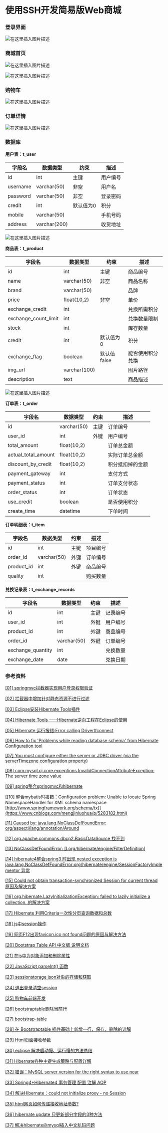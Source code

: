 # 使用SSH开发简易版Web商城

### 登录界面

![在这里插入图片描述](https://img-blog.csdnimg.cn/20190930090116262.png?x-oss-process=image/watermark,type_ZmFuZ3poZW5naGVpdGk,shadow_10,text_aHR0cHM6Ly9ibG9nLmNzZG4ubmV0L3FxXzM3MjUxODk3,size_16,color_FFFFFF,t_70)

### 商城首页

![在这里插入图片描述](https://img-blog.csdnimg.cn/20191002091759706.png?x-oss-process=image/watermark,type_ZmFuZ3poZW5naGVpdGk,shadow_10,text_aHR0cHM6Ly9ibG9nLmNzZG4ubmV0L3FxXzM3MjUxODk3,size_16,color_FFFFFF,t_70)

![在这里插入图片描述](https://img-blog.csdnimg.cn/20191002091819113.png?x-oss-process=image/watermark,type_ZmFuZ3poZW5naGVpdGk,shadow_10,text_aHR0cHM6Ly9ibG9nLmNzZG4ubmV0L3FxXzM3MjUxODk3,size_16,color_FFFFFF,t_70)

### 购物车

![在这里插入图片描述](https://img-blog.csdnimg.cn/2019100510151679.png?x-oss-process=image/watermark,type_ZmFuZ3poZW5naGVpdGk,shadow_10,text_aHR0cHM6Ly9ibG9nLmNzZG4ubmV0L3FxXzM3MjUxODk3,size_16,color_FFFFFF,t_70)

### 订单详情

![在这里插入图片描述](https://img-blog.csdnimg.cn/20191005133119829.png?x-oss-process=image/watermark,type_ZmFuZ3poZW5naGVpdGk,shadow_10,text_aHR0cHM6Ly9ibG9nLmNzZG4ubmV0L3FxXzM3MjUxODk3,size_16,color_FFFFFF,t_70)

### 数据库

**用户表：t_user**

|字段名|数据类型|约束|描述|
|---------|------------|------|------|
|id|int|主键|用户编号|
|username|varchar(50)|非空|用户名|
|password|varchar(50)|非空|登录密码|
|credit|int|默认值为0|积分|
|mobile|varchar(50)||手机号码|
|address|varchar(200)||收货地址|

![在这里插入图片描述](https://img-blog.csdnimg.cn/20191008212540567.png)

**商品表：t_product**

|字段名|数据类型|约束|描述|
|---------|------------|------|------|
|id|int|主键|商品编号|
|name|varchar(50)|非空|商品名称|
|brand|varchar(50)||品牌|
|price|float(10,2)|非空|单价|
|exchange_credit|int||兑换所需积分|
|exchange_count_limit|int||兑换数量限制|
|stock|int||库存数量|
|credit|int|默认值为0|积分|
|exchange_flag|boolean|默认值false|能否使用积分兑换|
|img_url|varchar(100)||图片路径|
|description|text||商品描述|

![在这里插入图片描述](https://img-blog.csdnimg.cn/20191005120727508.png?x-oss-process=image/watermark,type_ZmFuZ3poZW5naGVpdGk,shadow_10,text_aHR0cHM6Ly9ibG9nLmNzZG4ubmV0L3FxXzM3MjUxODk3,size_16,color_FFFFFF,t_70)

**订单表：t_order**

|字段名|数据类型|约束|描述|
|---------|------------|------|------|
|id|varchar(50)|主键|订单编号|
|user_id|int|外键|用户编号|
|total_amount|float(10,2)||订单总金额|
|actual_total_amount|float(10,2)||实际订单总金额|
|discount_by_credit|float(10,2)||积分抵扣掉的金额|
|payment_gateway|int||支付方式|
|payment_status|int||订单支付状态|
|order_status|int||订单状态|
|use_credit|boolean||是否使用积分|
|create_time|datetime||下单时间|

**订单明细表：t_item**

|字段名|数据类型|约束|描述|
|---------|------------|------|------|
|id|int|主键|项目编号|
|order_id|varchar(50)|外键|订单编号|
|product_id|int|外键|商品编号|
|quality|int||购买数量|

**兑换记录表：t_exchange_records**

|字段名|数据类型|约束|描述|
|---------|------------|------|------|
|id|int|主键|记录编号|
|user_id|int|外键|用户编号|
|product_id|int|外键|商品编号|
|order_id|varchar(50)|外键|订单编号|
|exchange_quantity|int||兑换数量|
|exchange_date|date||兑换日期|

### 参考资料

[[01] springmvc拦截器实现用户登录权限验证](https://www.cnblogs.com/limn/p/8733126.html)

[[02] 拦截器中增加针对静态资源不进行过滤](https://www.cnblogs.com/mophy/p/8465598.html)

[[03] Eclipse安装Hibernate Tools插件](https://blog.csdn.net/wsf408908184/article/details/80839129)

[[04] Hibernate Tools ----Hibernate逆向工程在Eclipse的使用](https://blog.csdn.net/wsf408908184/article/details/80838993)

[[05] Hibernate 运行报错:Error calling Driver#connect](https://blog.csdn.net/slan2069586311/article/details/56840701)

[[06] How to fix 'Problems while reading database schema' from Hibernate Configuration tool](https://stackoverflow.com/questions/56737697)

[[07] You must configure either the server or JDBC driver (via the serverTimezone configuration property)](https://blog.csdn.net/leoma2012/article/details/96348125)

[[08] com.mysql.cj.core.exceptions.InvalidConnectionAttributeException: The server time zone value](https://blog.csdn.net/qq_16166139/article/details/52838025)

[[09] spring整合springmvc和hibernate](https://www.cnblogs.com/sam-uncle/p/8681515.html)

[[10] 整合mybatis时报错：Configuration problem: Unable to locate Spring NamespaceHandler for XML schema namespace [http://www.springframework.org/schema/tx]](https://www.cnblogs.com/mengjinluohua/p/5283182.html)

[[11] Caused by: java.lang.NoClassDefFoundError: org/aspectj/lang/annotation/Around](http://www.mamicode.com/info-detail-2112068.html)

[[12] org.apache.commons.dbcp2.BasicDataSource 找不到](https://blog.csdn.net/u010398232/article/details/90731835)

[[13] NoClassDefFoundError: [Lorg/hibernate/engine/FilterDefinition]](https://blog.csdn.net/shangquan2012/article/details/52468491)

[[14] hibernate4整合spring3  时出现 nested exception is java.lang.NoClassDefFoundError:org/hibernate/engine/SessionFactoryImplementor 异常](https://www.cnblogs.com/Mr-Clint/p/3580287.html)

[[15] Could not obtain transaction-synchronized Session for current thread 原因及解决方案](https://www.cnblogs.com/zeng1994/p/7778145.html)

[[16] org.hibernate.LazyInitializationException: failed to lazily initialize a collection..的解决方案](https://blog.csdn.net/tanga842428/article/details/80277302)

[[17] Hibernate 利用Criteria一次性分页查询数据和总数](https://blog.csdn.net/qq_42891484/article/details/82792133)

[[18] js中session操作](https://www.cnblogs.com/jack-zou/p/8508178.html)

[[19] 网页F12出现favicon.ico not found问题的原因与解决方法](https://blog.csdn.net/qq_39300332/article/details/79440622)

[[20] Bootstrap Table API 中文版 说明文档](https://blog.csdn.net/yapengliu/article/details/80191699)

[[21] 在js中为对象添加和删除属性](https://blog.csdn.net/qq_37899792/article/details/89914010)

[[22] JavaScript parseInt() 函数](https://www.w3school.com.cn/jsref/jsref_parseInt.asp)

[[23] sessionstorage json对象的存储和获取](https://www.cnblogs.com/fanny123/p/9050309.html)

[[24] 退出登录清空session](https://blog.csdn.net/z19799100/article/details/87889852)

[[25] 购物车前端开发](https://www.jb51.net/article/91362.htm)

[[26] bootstraptable删除当前行](https://www.2cto.com/kf/201810/781559.html)

[[27] bootstrap-table](https://www.cnblogs.com/wsblogs/p/7738044.html)

[[28] 在 Bootstraptable 插件基础上新增一行，保存，删除的详解](https://www.cnblogs.com/zsber/p/9560148.html)

[[29] Html页面接收参数](https://blog.csdn.net/weixin_39657319/article/details/91045583)

[[30] eclipse 解决启动慢、运行慢的方法总结](https://blog.csdn.net/weidong_y/article/details/80281230)

[[31] Hibernate各种主键生成策略与配置详解](https://www.cnblogs.com/hoobey/p/5508992.html)

[[32] 错误：MySQL server version for the right syntax to use near](https://www.cnblogs.com/aishangtaxuefeihong/p/7675845.html)

[[33] Spring4+Hibernate4 事务管理 配置 注解 AOP](https://www.cnblogs.com/mxgg/p/7226179.html)

[[34] 解决Hibernate：could not initialize proxy - no Session](https://blog.csdn.net/u010167086/article/details/17029831)

[[35] html网页如何传递接收地址参数?](https://www.cnblogs.com/liuxiaoming123/p/7494125.html)

[[36] hibernate update 只更新部分字段的3种方法](https://www.cnblogs.com/quickcodes/p/hibernate-update-zhi-geng-xin-bu-fen-zi-duan-de3zh.html)

[[37] 解决hibernate向mysql插入中文乱码问题](https://www.cnblogs.com/jiafuwei/p/4423101.html)
